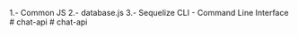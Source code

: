
1.- Common JS 
2.- database.js
3.- Sequelize CLI - Command Line Interface #   c h a t - a p i  
 #   c h a t - a p i  
 